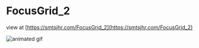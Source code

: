 # FocusGrid_2

view at [https://smtsjhr.com/FocusGrid_2](https://smtsjhr.com/FocusGrid_2)

![animated gif](https://github.com/smtsjhr/FocusGrid_2/blob/master/FocusGrid_2_300.gif)
